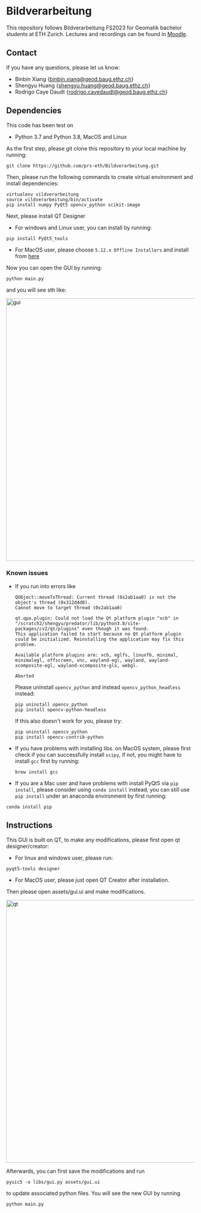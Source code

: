 # Bildverarbeitung

This repository follows Bildverarbeitung FS2023 for Geomatik bachelor students at ETH Zurich. Lectures and recordings can be found in [Moodle](https://moodle-app2.let.ethz.ch/course/view.php?id=19268). 

## Contact
If you have any questions, please let us know:
- Binbin Xiang {binbin.xiang@geod.baug.ethz.ch}
- Shengyu Huang {shengyu.huang@geod.baug.ethz.ch}
- Rodrigo Caye Daudt {rodrigo.cayedaudt@geod.baug.ethz.ch}

## Dependencies
This code has been test on 
- Python 3.7 and Python 3.8, MacOS and Linux

As the first step, please git clone this repository to your local machine by running:
```
git clone https://github.com/prs-eth/Bildverarbeitung.git
``` 

Then, please run the following commands to create virtual environment and install dependencies: 
```
virtualenv vildverarbeitung
source vildverarbeitung/bin/activate
pip install numpy PyQt5 opencv_python scikit-image
```

Next, please install QT Designer
- For windows and Linux user, you can install by running:
```
pip install PyQt5_tools
```
- For MacOS user, please choose ```5.12.x Offline Installers``` and install from [here](https://www.qt.io/offline-installers)

Now you can open the GUI by running:
```
python main.py
```
and you will see sth like:

<img src="assets/main.png" alt="gui" width="700"/>

### Known issues
- If you run into errors like 
    ```
    QObject::moveToThread: Current thread (0x2ab1aa0) is not the object's thread (0x312d4d0).
    Cannot move to target thread (0x2ab1aa0)

    qt.qpa.plugin: Could not load the Qt platform plugin "xcb" in "/scratch2/shengyu/predator/lib/python3.8/site-packages/cv2/qt/plugins" even though it was found.
    This application failed to start because no Qt platform plugin could be initialized. Reinstalling the application may fix this problem.

    Available platform plugins are: xcb, eglfs, linuxfb, minimal, minimalegl, offscreen, vnc, wayland-egl, wayland, wayland-xcomposite-egl, wayland-xcomposite-glx, webgl.

    Aborted
    ```

    Please uninstall ```opencv_python``` and instead ```opencv_python_headless``` instead:
    ```
    pip uninstall opencv_python
    pip install opencv-python-headless
    ```
    If this also doesn't work for you, please try:
    ```
    pip uninstall opencv_python
    pip install opencv-contrib-python
    ```
- If you have problems with installing libs. on MacOS system, please first check if you can successfully install ```scipy```, if not, you might have to install ```gcc``` first by running:
    ```
    brew install gcc
    ```

- If you are a Mac user and have problems with install PyQt5 via ```pip install```, please consider using ```conda install``` instead, you can still use ```pip install``` under an anaconda environment by first running:
```
conda install pip
```


## Instructions
This GUI is built on QT, to make any modifications, please first open qt designer/creator:
- For linux and windows user, please run:
```
pyqt5-tools designer
```
- For MacOS user, please just open QT Creator after installation.

Then please open assets/gui.ui and make modifications. 

<img src="assets/qt.png" alt="qt" width="700"/>

Afterwards, you can first save the modifications and run
```
pyuic5 -o libs/gui.py assets/gui.ui
```
to update associated python files. You will see the new GUI by running 
```
python main.py
```
